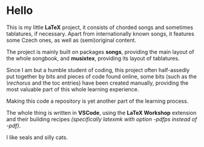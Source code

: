 # Hello

This is my little **LaTeX** project, it consists of chorded songs and sometimes tablatures, if necessary. Apart from internationally known songs, it features some Czech ones, as well as (semi)original content.

The project is mainly built on packages **songs**, providing the main layout of the whole songbook, and **musixtex**, providing its layout of tablatures.

Since I am but a humble student of coding, this project often half-assedly put together by bits and pieces of code found online, some bits (such as the *\rechorus* and the toc entries) have been created manually, providing the most valuable part of this whole learning experience.

Making this code a repository is yet another part of the learning process.

The whole thing is written in **VSCode**, using the **LaTeX Workshop** extension and their building recipes *(specifically latexmk with option -pdfps instead of -pdf)*.

I like seals and silly cats.